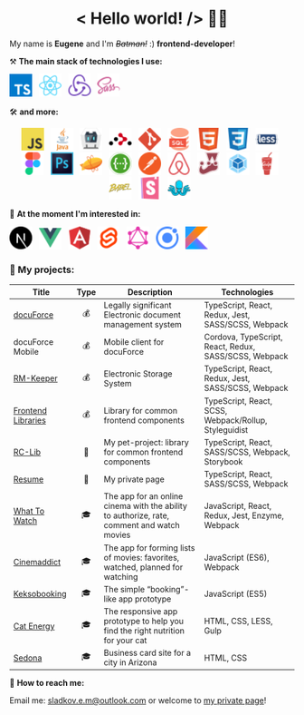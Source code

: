 <h1 align='center'>< Hello world! /> 🤘🏻</h1>

My name is **Eugene** and I'm _~~Batman!~~_ :) **frontend-developer**!

⚒ **The main stack of technologies I use:**
<p>
    <img src="img/icons/Typescript.svg" width="40">&nbsp;&nbsp;
    <img src="img/icons/React.svg" width="40">&nbsp;&nbsp;
    <img src="img/icons/Redux.svg" width="40">&nbsp;&nbsp;
    <img src="img/icons/SASS.svg" width="40">&nbsp;&nbsp;
</p>

🛠 **and more:**
<p align='center'>
    <img src="img/icons/Javascript.svg" width="40">&nbsp;&nbsp;
    <img src="img/icons/Java.svg" width="40">&nbsp;&nbsp;
    <img src="img/icons/Apache Cordova.svg" width="40">&nbsp;&nbsp;
    <img src="img/icons/React Router.svg" width="40">&nbsp;&nbsp;
    <img src="img/icons/Git.svg" width="40">&nbsp;&nbsp;
    <img src="img/icons/SQL.svg" width="40">&nbsp;&nbsp;
    <img src="img/icons/HTML.svg" width="40">&nbsp;&nbsp;
    <img src="img/icons/CSS.svg" width="40">&nbsp;&nbsp;
    <img src="img/icons/Less.svg" width="40">&nbsp;&nbsp;
    <img src="img/icons/Figma.svg" width="40">&nbsp;&nbsp;
    <img src="img/icons/Photoshop.svg" width="40">&nbsp;&nbsp;
    <img src="img/icons/Zeplin.svg" width="40">&nbsp;&nbsp;
    <img src="img/icons/Swagger.svg" width="40">&nbsp;&nbsp;
    <img src="img/icons/Postman.svg" width="40">&nbsp;&nbsp;
    <img src="img/icons/Enzyme.svg" width="40">&nbsp;&nbsp;
    <img src="img/icons/Jest.svg" width="40">&nbsp;&nbsp;
    <img src="img/icons/Webpack.svg" width="40">&nbsp;&nbsp;
    <img src="img/icons/Gulp.svg" width="40">&nbsp;&nbsp;
    <img src="img/icons/Babel.svg" width="40">&nbsp;&nbsp;
    <img src="img/icons/Storybook.svg" width="40">&nbsp;&nbsp;
    <img src="img/icons/Styleguidist.svg" width="40">&nbsp;&nbsp;
</p>


🔬 **At the moment I'm interested in:**
<p>
    <img src="img/icons/NextJS.svg" width="40">&nbsp;&nbsp;
    <img src="img/icons/Vue.svg" width="40">&nbsp;&nbsp;
    <img src="img/icons/Angular.svg" width="40">&nbsp;&nbsp;
    <img src="img/icons/Svelte.svg" width="40">&nbsp;&nbsp;
    <img src="img/icons/GraphQL.svg" width="40">&nbsp;&nbsp;
    <img src="img/icons/Ionic.svg" width="40">&nbsp;&nbsp;
    <img src="img/icons/Kotlin.svg" width="40">&nbsp;&nbsp;
</p>


<h3> 🧰 My projects:</h3>

| Title        | Type        | Description          | Technologies  |
| ------------- | ------------- | ------------- | ----- |
| [docuForce](https://docuforce.infologistics.ru/login) | <div align='center'>💰</div> | Legally significant Electronic document management system | TypeScript, React, Redux, Jest, SASS/SCSS, Webpack |
| docuForce Mobile | <div align='center'>💰</div> | Mobile client for docuForce | Cordova, TypeScript, React, Redux, SASS/SCSS, Webpack |
| [RM-Keeper](https://rm-keeper.infologistics.ru) | <div align='center'>💰</div> | Electronic Storage System | TypeScript, React, Redux, Jest, SASS/SCSS, Webpack |
| [Frontend Libraries](https://www.npmjs.com/package/@infologistics/frontend-libraries) | <div align='center'>💰</div> | Library for common frontend components | TypeScript, React, SCSS, Webpack/Rollup, Styleguidist |
| [RC-Lib](https://www.npmjs.com/package/@neikan/rc-lib) | <div align='center'>🔑</div> | My pet-project: library for common frontend components | TypeScript, React, SASS/SCSS, Webpack, Storybook |
| [Resume](https://neikan.pro) | <div align='center'>🔑</div> | My private page | TypeScript, React, SASS/SCSS, Webpack |
| [What To Watch](https://github.com/Neikan/htmlacademy-what-to-watch) | <div align='center'>🎓</div> | The app for an online cinema with the ability to authorize, rate, comment and watch movies | JavaScript, React, Redux, Jest, Enzyme, Webpack |
| [Cinemaddict](https://github.com/Neikan/htmlacademy-cinemaddict) | <div align='center'>🎓</div> | The app for forming lists of movies: favorites, watched, planned for watching | JavaScript (ES6), Webpack |
| [Keksobooking](https://github.com/Neikan/htmlacademy-keksobooking) | <div align='center'>🎓</div> | The simple “booking”-like app prototype | JavaScript (ES5) |
| [Cat Energy](https://github.com/Neikan/htmlacademy-cat-energy) | <div align='center'>🎓</div> | The responsive app prototype to help you find the right nutrition for your cat | HTML, CSS, LESS, Gulp |
| [Sedona](https://github.com/Neikan/htmlacademy-sedona) | <div align='center'>🎓</div> | Business card site for a city in Arizona | HTML, CSS |


🔎 **How to reach me:**
    <p>Email me: <a href="mailto:sladkov.e.m@outlook.com">sladkov.e.m@outlook.com</a> or welcome to <a href="https://neikan.pro">my private page</a>!</p>
